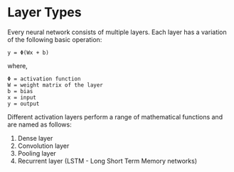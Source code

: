 # Layer Types 

Every neural network consists of multiple layers. Each layer has a variation of the following basic operation:

```
y = Φ(Wx + b)
```

where,

```
Φ = activation function
​W = weight matrix of the layer
​b = bias
​x = input
​y = output
```

Different activation layers perform a range of mathematical functions and are named as follows:

1. Dense layer 
2. Convolution layer
3. Pooling layer
4. Recurrent layer (LSTM - Long Short Term Memory networks)